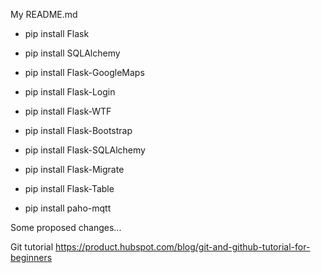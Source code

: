 My README.md
* pip install Flask
* pip install SQLAlchemy
* pip install Flask-GoogleMaps
* pip install Flask-Login
* pip install Flask-WTF
* pip install Flask-Bootstrap
* pip install Flask-SQLAlchemy
* pip install Flask-Migrate
* pip install Flask-Table



* pip install paho-mqtt

Some proposed changes...

Git tutorial
https://product.hubspot.com/blog/git-and-github-tutorial-for-beginners


